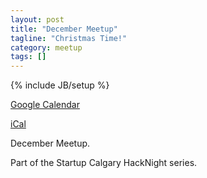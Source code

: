 ```yaml
---
layout: post
title: "December Meetup"
tagline: "Christmas Time!"
category: meetup
tags: []
---
```

{% include JB/setup %}

<p>
  <a href="http://www.google.com/calendar/event?action=TEMPLATE&dates=20141203T013000Z%2f20141203T023000Z&sprop=website%3ahttp%3a%2f%2fwww.meetup.com%2fYYC-Rb%2fevents%2f218599624%2f&text=December+Meetup&location=Assembly+-+119+-+14+Street+NW+%28Floor+4%29+-+Calgary%2C+AB+%2C+Canada&sprop=name:YYC+Ruby&details=For+full+details%2C+including+the+address%2C+and+to+RSVP+see%3A%0Ahttp%3A%2F%2Fwww.meetup.com%2FYYC-Rb%2Fevents%2F218599624%2F%0AYYC+Ruby%0AMore+info+coming+soon%21">
    Google Calendar
  </a>
</p>

<p>
  <a href="http://www.meetup.com/YYC-Rb/events/218599624/ical/December+Meetup.ics">
    iCal
  </a>
</p>

December Meetup.


Part of the Startup Calgary HackNight series.
